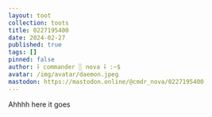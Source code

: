 ```yaml
---
layout: toot
collection: toots
title: 0227195400
date: 2024-02-27
published: true
tags: []
pinned: false
author: ⸸ commander ░ nova ⸸ :~$
avatar: /img/avatar/daemon.jpeg
mastodon: https://mastodon.online/@cmdr_nova/0227195400
---
```


Ahhhh here it goes
